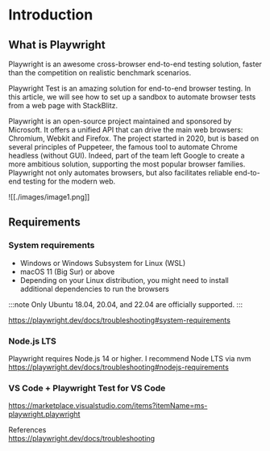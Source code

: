 # Introduction
## What is Playwright
Playwright is an awesome cross-browser end-to-end testing solution, faster than the competition on realistic benchmark scenarios.

Playwright Test is an amazing solution for end-to-end browser testing. In this article, we will see how to set up a sandbox to automate browser tests from a web page with StackBlitz.

Playwright is an open-source project maintained and sponsored by Microsoft. It offers a unified API that can drive the main web browsers: Chromium, Webkit and Firefox. The project started in 2020, but is based on several principles of Puppeteer, the famous tool to automate Chrome headless (without GUI). Indeed, part of the team left Google to create a more ambitious solution, supporting the most popular browser families. Playwright not only automates browsers, but also facilitates reliable end-to-end testing for the modern web.

![[./images/image1.png]]

## Requirements
### System requirements
- Windows or Windows Subsystem for Linux (WSL)
- macOS 11 (Big Sur) or above
- Depending on your Linux distribution, you might need to install additional dependencies to run the browsers

:::note
Only Ubuntu 18.04, 20.04, and 22.04 are officially supported.
:::

https://playwright.dev/docs/troubleshooting#system-requirements

### Node.js LTS
Playwright requires Node.js 14 or higher. I recommend Node LTS via nvm
https://playwright.dev/docs/troubleshooting#nodejs-requirements

### VS Code + Playwright Test for VS Code
https://marketplace.visualstudio.com/items?itemName=ms-playwright.playwright


References  
https://playwright.dev/docs/troubleshooting  
